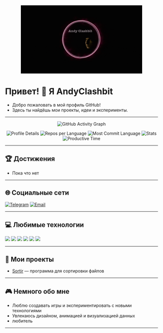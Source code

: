 <p align="center">
  <a href="https://github.com/AndyClashbit/AndyClashbit">
    <img src="https://github.com/AndyClashbit/AndyClashbit/blob/main/gif.gif" alt="Demo GIF" width="400"/>
  </a>
</p>

# Привет! 👋 Я AndyClashbit

- Добро пожаловать в мой профиль GitHub!  
- Здесь ты найдёшь мои проекты, идеи и эксперименты.

---

<p align="center">
  <img src="https://github-readme-activity-graph.vercel.app/graph?username=AndyClashbit&theme=react-dark" alt="GitHub Activity Graph"/>
</p>

<p align="center">
  <img src="https://github-profile-summary-cards.vercel.app/api/cards/profile-details?username=AndyClashbit&theme=2077" alt="Profile Details"/>
  <img src="https://github-profile-summary-cards.vercel.app/api/cards/repos-per-language?username=AndyClashbit&theme=2077" alt="Repos per Language"/>
  <img src="https://github-profile-summary-cards.vercel.app/api/cards/most-commit-language?username=AndyClashbit&theme=2077" alt="Most Commit Language"/>
  <img src="https://github-profile-summary-cards.vercel.app/api/cards/stats?username=AndyClashbit&theme=2077" alt="Stats"/>
  <img src="https://github-profile-summary-cards.vercel.app/api/cards/productive-time?username=AndyClashbit&theme=2077&utcOffset=3" alt="Productive Time"/>
</p>

---

## 🏆 Достижения

- Пока что нет

---

## 🌐 Социальные сети

[![Telegram](https://img.shields.io/badge/Telegram-26A5E4?style=for-the-badge&logo=telegram&logoColor=white)](https://t.me/AndyClashbit)
[![Email](https://img.shields.io/badge/Email-D14836?style=for-the-badge&logo=gmail&logoColor=white)](mailto:brook84@gmail.com)

---

## 💻 Любимые технологии

<img src="https://img.shields.io/badge/Python-3776AB?style=for-the-badge&logo=python&logoColor=white"/> <img src="https://img.shields.io/badge/CSS3-1572B6?style=for-the-badge&logo=css3&logoColor=white"/> <img src="https://img.shields.io/badge/HTML5-E34F26?style=for-the-badge&logo=html5&logoColor=white"/> <img src="https://img.shields.io/badge/Node.js-339933?style=for-the-badge&logo=nodedotjs&logoColor=white"/> <img src="https://img.shields.io/badge/JavaScript-F7DF1E?style=for-the-badge&logo=javascript&logoColor=black"/> <img src="https://img.shields.io/badge/Flask-000?style=for-the-badge&logo=flask&logoColor=white"/>

---

## 🚀 Мои проекты

- [Sortir](https://andyclashbit.ru/) — программа для сортировки файлов 


---

## 🎮 Немного обо мне

- Люблю создавать игры и экспериментировать с новыми технологиями
- Увлекаюсь дизайном, анимацией и визуализацией данных
- любитель 

---
